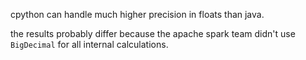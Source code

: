 cpython can handle much higher precision in floats than java.

the results probably differ because the apache spark team didn't use `BigDecimal` for all internal calculations.
